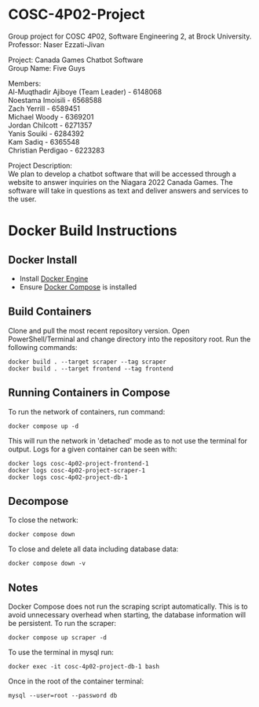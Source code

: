 # COSC-4P02-Project
Group project for COSC 4P02, Software Engineering 2, at Brock University.  
Professor: Naser Ezzati-Jivan

Project: Canada Games Chatbot Software  
Group Name: Five Guys

Members:  
Al-Muqthadir Ajiboye (Team Leader) - 6148068  
Noestama Imoisili - 6568588  
Zach Yerrill - 6589451  
Michael Woody - 6369201  
Jordan Chilcott - 6271357  
Yanis Souiki - 6284392  
Kam Sadiq - 6365548  
Christian Perdigao - 6223283  

Project Description:  
We plan to develop a chatbot software that will be accessed through a website to answer inquiries on the Niagara 2022 Canada Games. The software will take in questions as text and deliver answers and services to the user.  

# Docker Build Instructions
## Docker Install
- Install [Docker Engine](https://docs.docker.com/engine/install/)
- Ensure [Docker Compose](https://docs.docker.com/compose/install/) is installed

## Build Containers
Clone and pull the most recent repository version. Open PowerShell/Terminal and change directory into the repository root. Run the following commands:
```
docker build . --target scraper --tag scraper
docker build . --target frontend --tag frontend
```

## Running Containers in Compose
To run the network of containers, run command:
```
docker compose up -d
```

This will run the network in 'detached' mode as to not use the terminal for output. Logs for a given container can be seen with:
```
docker logs cosc-4p02-project-frontend-1
docker logs cosc-4p02-project-scraper-1
docker logs cosc-4p02-project-db-1
```

## Decompose
To close the network:
```
docker compose down
```

To close and delete all data including database data:
```
docker compose down -v
```

## Notes
Docker Compose does not run the scraping script automatically. This is to avoid unnecessary overhead when starting, the database information will be persistent. To run the scraper:
```
docker compose up scraper -d
```

To use the terminal in mysql run:
```
docker exec -it cosc-4p02-project-db-1 bash
```

Once in the root of the container terminal:
```
mysql --user=root --password db
```